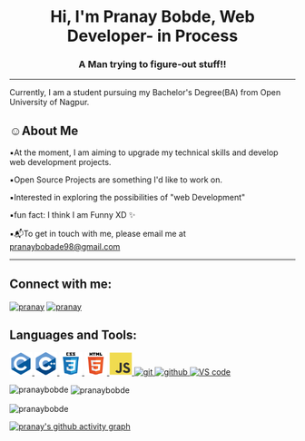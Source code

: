 <h1 align="center">Hi, I'm Pranay Bobde, Web Developer- in Process</h1>
<h3 align="center">A Man trying to figure-out stuff!!</h3>
<hr>
 Currently, I am a student pursuing my Bachelor's Degree(BA) from Open University of Nagpur. 

<br>

## ☺️About Me

▪️At the moment, I am aiming to upgrade my technical skills and develop web development projects.

▪️Open Source Projects are something I'd like to work on.

▪️Interested in exploring the possibilities of "web Development"                                                                                                                                 

▪️fun fact: I think I am Funny XD ✨

▪️📬To get in touch with me, please email me at pranaybobade98@gmail.com


<hr>

## Connect with me:
<p align="left">
<a href="https://twitter.com/pranaybobde" target="blank"><img align="center" src="https://raw.githubusercontent.com/rahuldkjain/github-profile-readme-generator/master/src/images/icons/Social/twitter.svg" alt="pranay" height="30" width="40" /></a>
<a href="https://linkedin.com/in/pranay-bob" target="blank"><img align="center" src="https://raw.githubusercontent.com/rahuldkjain/github-profile-readme-generator/master/src/images/icons/Social/linked-in-alt.svg" alt="pranay" height="30" width="40" /></a>
</p>

## Languages and Tools:
<p align="left"> <a href="https://www.cprogramming.com/" target="_blank" rel="noreferrer"> <img src="https://raw.githubusercontent.com/devicons/devicon/master/icons/c/c-original.svg" alt="c" width="40" height="40"/> </a> <a href="https://www.w3schools.com/cpp/" target="_blank" rel="noreferrer"> <img src="https://raw.githubusercontent.com/devicons/devicon/master/icons/cplusplus/cplusplus-original.svg" alt="cplusplus" width="40" height="40"/> </a> <a href="https://www.w3schools.com/css/" target="_blank" rel="noreferrer"> <img src="https://raw.githubusercontent.com/devicons/devicon/master/icons/css3/css3-original-wordmark.svg" alt="css3" width="40" height="40"/> </a> <a href="https://www.w3.org/html/" target="_blank" rel="noreferrer"> <img src="https://raw.githubusercontent.com/devicons/devicon/master/icons/html5/html5-original-wordmark.svg" alt="html5" width="40" height="40"/> </a>
<a href="https://developer.mozilla.org/en-US/docs/Web/JavaScript" target="_blank" rel="noreferrer"> <img src="https://raw.githubusercontent.com/devicons/devicon/master/icons/javascript/javascript-original.svg" alt="javascript" width="40" height="40"/> </a>
<a href="https://git-scm.com/" target="_blank" rel="noreferrer"> <img src="https://www.vectorlogo.zone/logos/git-scm/git-scm-icon.svg" alt="git" width="40" height="40"/> </a> 
<a href="https://github.com/" target="_blank" rel="noreferrer"><img src="https://cdn.jsdelivr.net/gh/devicons/devicon/icons/github/github-original.svg" alt="github" width="40" height="40"/> </a>
<a href="https://code.visualstudio.com/" target="_blank" rel="noreferrer"><img src="https://cdn.jsdelivr.net/gh/devicons/devicon/icons/vscode/vscode-original.svg" alt="VS code" width="40" height="40"/> </a>
</p>

<p><img align="left" src="https://github-readme-stats.vercel.app/api/top-langs?username=pranaybobde&show_icons=true&locale=en&layout=compact&theme=dracula&hide_border=true" alt="pranaybobde" /></p>

<p>&nbsp;<img align="center" src="https://github-readme-stats.vercel.app/api?username=pranaybobde&show_icons=true&locale=en&theme=dracula&hide_border=true" alt="pranaybobde" /></p>

<p><img align="center" src="https://github-readme-streak-stats.herokuapp.com/?user=pranaybobde&theme=dracula&hide_border=true" alt="pranaybobde" /></p>

[![pranay's github activity graph](https://github-readme-activity-graph.cyclic.app/graph?username=pranaybobde&theme=dracula)](https://github.com/pranay-bob/github-readme-activity-graph)

